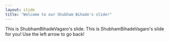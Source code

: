 ```yaml
---
layout: slide
title: "Welcome to our Shubham Bihade's slide!"
---
```

This is ShubhamBihadeVagaro's slide.
This is ShubhamBihadeVagaro's slide for you!
Use the left arrow to go back!
